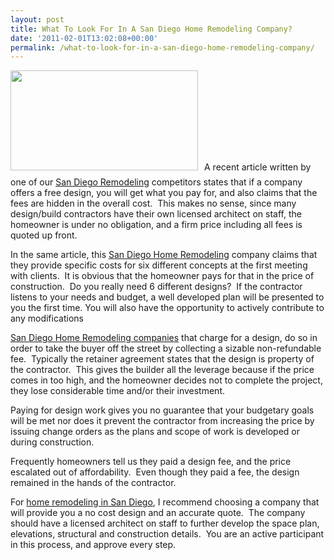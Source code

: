 ```yaml
---
layout: post
title: What To Look For In A San Diego Home Remodeling Company?
date: '2011-02-01T13:02:08+00:00'
permalink: /what-to-look-for-in-a-san-diego-home-remodeling-company/
---
```

<a href="http://murraylampert.com/wp-content/uploads/2011/01/SCAN1213_000.jpg"><img class="alignleft size-medium wp-image-719" style="margin-bottom: 10px; margin-right: 10px;" title="SCAN1213_000" src="http://murraylampert.com/wp-content/uploads/2011/01/SCAN1213_000-300x160.jpg" alt="" width="300" height="160" /></a>A recent article written by one of our <a href="http://www.sdhg.net/">San Diego Remodeling</a> competitors states that if a company offers a free design, you will get what you pay for, and also claims that the fees are hidden in the overall cost.  This makes no sense, since many design/build contractors have their own licensed architect on staff, the homeowner is under no obligation, and a firm price including all fees is quoted up front.

In the same article, this <a href="http://www.sandiego.com">San Diego Home Remodeling</a> company claims that they provide specific costs for six different concepts at the first meeting with clients.  It is obvious that the homeowner pays for that in the price of construction.  Do you really need 6 different designs?  If the contractor listens to your needs and budget, a well developed plan will be presented to you the first time. You will also have the opportunity to actively contribute to any modifications

<a href="http://www.sdnn.com">San Diego Home Remodeling companies</a> that charge for a design, do so in order to take the buyer off the street by collecting a sizable non-refundable fee.  Typically the retainer agreement states that the design is property of the contractor.  This gives the builder all the leverage because if the price comes in too high, and the homeowner decides not to complete the project, they lose considerable time and/or their investment.

Paying for design work gives you no guarantee that your budgetary goals will be met nor does it prevent the contractor from increasing the price by issuing change orders as the plans and scope of work is developed or during construction.

Frequently homeowners tell us they paid a design fee, and the price escalated out of affordability.  Even though they paid a fee, the design remained in the hands of the contractor.

For <a href="http://www.murraylampert.com">home remodeling in San Diego</a>, I recommend choosing a company that will provide you a no cost design and an accurate quote.  The company should have a licensed architect on staff to further develop the space plan, elevations, structural and construction details.  You are an active participant in this process, and approve every step.
